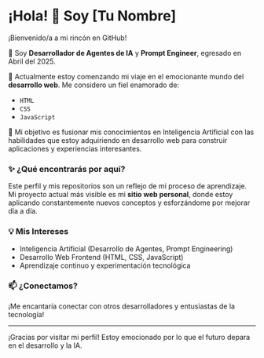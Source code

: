 # ¡Hola! 👋 Soy [Tu Nombre]

¡Bienvenido/a a mi rincón en GitHub!

🤖 Soy **Desarrollador de Agentes de IA** y **Prompt Engineer**, egresado en Abril del 2025.

🌱 Actualmente estoy comenzando mi viaje en el emocionante mundo del **desarrollo web**. Me considero un fiel enamorado de:

* `HTML`
* `CSS`
* `JavaScript`

🚀 Mi objetivo es fusionar mis conocimientos en Inteligencia Artificial con las habilidades que estoy adquiriendo en desarrollo web para construir aplicaciones y experiencias interesantes.

### ✨ ¿Qué encontrarás por aquí?

Este perfil y mis repositorios son un reflejo de mi proceso de aprendizaje. Mi proyecto actual más visible es mi **sitio web personal**, donde estoy aplicando constantemente nuevos conceptos y esforzándome por mejorar día a día.

### 💡 Mis Intereses

* Inteligencia Artificial (Desarrollo de Agentes, Prompt Engineering)
* Desarrollo Web Frontend (HTML, CSS, JavaScript)
* Aprendizaje continuo y experimentación tecnológica

### 📫 ¿Conectamos?

¡Me encantaría conectar con otros desarrolladores y entusiastas de la tecnología!

---

¡Gracias por visitar mi perfil! Estoy emocionado por lo que el futuro depara en el desarrollo y la IA.
